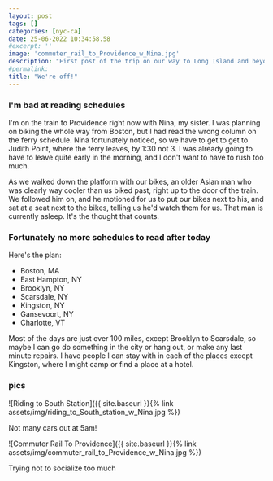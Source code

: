 ```yaml
---
layout: post
tags: []
categories: [nyc-ca]
date: 25-06-2022 10:34:58.58
#excerpt: ''
image: 'commuter_rail_to_Providence_w_Nina.jpg'
description: "First post of the trip on our way to Long Island and beyond"
#permalink:
title: "We're off!"
---
```


### I'm bad at reading schedules

I'm on the train to Providence right now with Nina, my sister. I was planning on biking the whole way from Boston, but I had read the wrong column on the ferry schedule. Nina fortunately noticed, so we have to get to get to Judith Point, where the ferry leaves, by 1:30 not 3. I was already going to have to leave quite early in the morning, and I don't want to have to rush too much.

As we walked down the platform with our bikes, an older Asian man who was clearly way cooler than us biked past, right up to the door of the train. We followed him on, and he motioned for us to put our bikes next to his, and sat at a seat next to the bikes, telling us he'd watch them for us. That man is currently asleep. It's the thought that counts.

### Fortunately no more schedules to read after today

Here's the plan:

- Boston, MA
- East Hampton, NY
- Brooklyn, NY
- Scarsdale, NY
- Kingston, NY
- Gansevoort, NY
- Charlotte, VT

Most of the days are just over 100 miles, except Brooklyn to Scarsdale, so maybe I can go do something in the city or hang out, or make any last minute repairs. I have people I can stay with in each of the places except Kingston, where I might camp or find a place at a hotel.

### pics

![Riding to South Station]({{ site.baseurl }}{% link assets/img/riding_to_South_station_w_Nina.jpg %})

Not many cars out at 5am!

![Commuter Rail To Providence]({{ site.baseurl }}{% link assets/img/commuter_rail_to_Providence_w_Nina.jpg %})

Trying not to socialize too much
